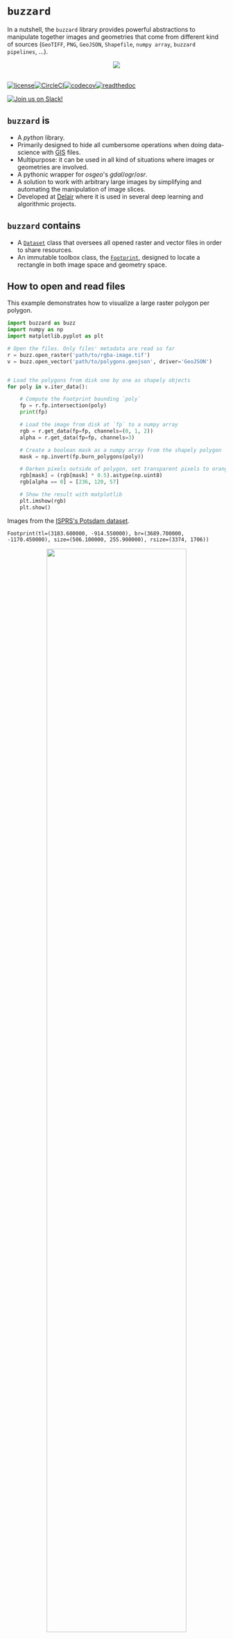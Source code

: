 # `buzzard`
In a nutshell, the `buzzard` library provides powerful abstractions to manipulate together images and geometries that come from different kind of sources (`GeoTIFF`, `PNG`, `GeoJSON`, `Shapefile`, `numpy array`, `buzzard pipelines`, ...).

<div align="center">
  <img src="https://github.com/airware/buzzard/raw/master/img/buzzard.png"><br><br>
</div>

[![license](https://img.shields.io/badge/License-Apache%202.0-blue.svg)](https://github.com/airware/buzzard/blob/master/LICENSE)[![CircleCI](https://circleci.com/gh/airware/buzzard/tree/master.svg?style=shield&circle-token=9d41310f0eb3f8ff120a7103ba2d7ee5d5d628b7)](https://circleci.com/gh/airware/buzzard/tree/master)[![codecov](https://codecov.io/gh/airware/buzzard/branch/master/graph/badge.svg?token=FbWmLGplCq)](https://codecov.io/gh/airware/buzzard)[![readthedoc](https://readthedocs.org/projects/buzzard/badge/?version=latest&style=flat)](https://buzzard.readthedocs.io/en/latest)

[
![Join us on Slack!](https://cdn.brandfolder.io/5H442O3W/as/pl54cs-bd9mhs-3jsgg0/btn-add-to-slack_1x.png?height=25)
](https://join.slack.com/t/buzzard-python/shared_invite/enQtNjY0NDQ2MzU3MzgzLTk4N2U4NGZjZmZiYWRhODAwY2U1MjU3ZGM4YTI3YjMwYmU4YjE2Y2E3ODdjZTUyYTFmZDY1YzEzNDUxN2YwMWI)

<!-- [![Requirements Status](https://requires.io/github/airware/buzzard/requirements.svg?branch=master)](https://requires.io/github/airware/buzzard/requirements/?branch=master) -->

## `buzzard` is
- A _python_ library.
- Primarily designed to hide all cumbersome operations when doing data-science with [GIS](https://en.wikipedia.org/wiki/Geographic_information_system) files.
- Multipurpose: it can be used in all kind of situations where images or geometries are involved.
- A pythonic wrapper for _osgeo_'s _gdal_/_ogr_/_osr_.
- A solution to work with arbitrary large images by simplifying and automating the manipulation of image slices.
- Developed at [Delair](https://delair.aero) where it is used in several deep learning and algorithmic projects.

## `buzzard` contains
- A [`Dataset`](https://buzzard.readthedocs.io/en/latest/dataset.html) class that oversees all opened raster and vector files in order to share resources.
- An immutable toolbox class, the [`Footprint`](https://buzzard.readthedocs.io/en/latest/footprint.html), designed to locate a rectangle in both image space and geometry space.

## How to open and read files
This example demonstrates how to visualize a large raster polygon per polygon.

```py
import buzzard as buzz
import numpy as np
import matplotlib.pyplot as plt

# Open the files. Only files' metadata are read so far
r = buzz.open_raster('path/to/rgba-image.tif')
v = buzz.open_vector('path/to/polygons.geojson', driver='GeoJSON')


# Load the polygons from disk one by one as shapely objects
for poly in v.iter_data():

    # Compute the Footprint bounding `poly`
    fp = r.fp.intersection(poly)
    print(fp)

    # Load the image from disk at `fp` to a numpy array
    rgb = r.get_data(fp=fp, channels=(0, 1, 2))
    alpha = r.get_data(fp=fp, channels=3)

    # Create a boolean mask as a numpy array from the shapely polygon
    mask = np.invert(fp.burn_polygons(poly))

    # Darken pixels outside of polygon, set transparent pixels to orange
    rgb[mask] = (rgb[mask] * 0.5).astype(np.uint8)
    rgb[alpha == 0] = [236, 120, 57]

    # Show the result with matplotlib
    plt.imshow(rgb)
    plt.show()

```
Images from the [ISPRS's Potsdam dataset](http://www2.isprs.org/commissions/comm3/wg4/2d-sem-label-potsdam.html).

`Footprint(tl=(3183.600000, -914.550000), br=(3689.700000, -1170.450000), size=(506.100000, 255.900000), rsize=(3374, 1706))`

<div align="center">
  <img src="https://github.com/airware/buzzard/raw/master/img/ex0-img0.jpg" width="80%"><br><br>
</div>

`Footprint(tl=(3171.600000, -1321.500000), br=(4553.400000, -2400.000000), size=(1381.800000, 1078.500000), rsize=(9212, 7190))`

<div align="center">
  <img src="https://github.com/airware/buzzard/raw/master/img/ex0-img1.jpg" width="70%"><br><br>
</div>

## How to create files and manipulate _Footprints_
```py
import buzzard as buzz
import numpy as np
import matplotlib.pyplot as plt
import keras

r = buzz.open_raster('path/to/rgba-image.tif')
km = keras.models.load_model('path/to/deep-learning-model.hdf5')

# Chunk the raster's Footprint to Footprints of size
# 1920 x 1080 pixel stored in a 2d numpy array
tiles = r.fp.tile(1920, 1080)

all_roads = []

for i, fp in enumerate(tiles.flat):
    rgb = r.get_data(fp=fp, channels=(0, 1, 2))

    # Perform pixelwise semantic segmentation with a keras model
    predictions_heatmap = km.predict(rgb[np.newaxis, ...])[0]
    predictions_top1 = np.argmax(predictions_heatmap, axis=-1)

    # Save the prediction to a `geotiff`
    with buzz.create_raster(path='predictions_{}.tif'.format(i), fp=fp,
                            dtype='uint8', channel_count=1).close as out:
        out.set_data(predictions_top1)

    # Extract the road polygons by transforming a numpy boolean mask to shapely polygons
    road_polygons = fp.find_polygons(predictions_top1 == 3)
    all_roads += road_polygons

    # Show the result with matplotlib for one tile
    if i == 2:
        plt.imshow(rgb)
        plt.imshow(predictions_top1)
        plt.show()

# Save all roads found to a single `shapefile`
with buzz.create_vector(path='roads.shp', type='polygon').close as out:
    for poly in all_roads:
        out.inser_data(poly)

```

<div align="center">
  <img src="https://github.com/airware/buzzard/raw/master/img/ex1-img0.jpg" width="80%"><br><br>
</div>

<div align="center">
  <img src="https://github.com/airware/buzzard/raw/master/img/ex1-img1.jpg" width="80%"><br><br>
</div>

## Advanced examples
Additional examples can be found here:
- [Files and _Footprints_ in depth](https://github.com/airware/buzzard/blob/master/doc/examples.ipynb)
- [_async rasters_ in depth](https://github.com/airware/buzzard/blob/master/doc/notebook2/async_rasters.ipynb)

## `buzzard` allows
- Opening and creating [raster](https://buzzard.readthedocs.io/en/latest/dataset_raster.html) and [vector](https://buzzard.readthedocs.io/en/latest/dataset_vector.html) files. Supports all [GDAL drivers (GTiff, PNG, ...)](https://www.gdal.org/formats_list.html) and all [OGR drivers (GeoJSON, DXF, Shapefile, ...)](https://www.gdal.org/ogr_formats.html).
- [Reading](https://buzzard.readthedocs.io/en/latest/source_gdal_file_raster.html#raster-file-get-data) raster files pixels from disk to _numpy.ndarray_.
  - _Options:_ `sub-rectangle reading`, `rotated and scaled sub-rectangle reading (thanks to on-the-fly remapping with OpenCV)`, `automatic parallelization of read and remapping (soon)`, `async (soon)`, `be the source of an image processing pipeline (soon)`.
  - _Properties:_ `thread-safe`
- [Writing](https://buzzard.readthedocs.io/en/latest/source_gdal_file_raster.html#raster-file-set-data) raster files pixels to disk from _numpy.ndarray_.
  - _Options:_ `sub-rectangle writing`, `rotated and scaled sub-rectangle writing (thanks to on-the-fly remapping with OpenCV)`, `masked writing`.
- [Reading](https://buzzard.readthedocs.io/en/latest/source_gdal_file_vector.html#vector-file-iter-data) vector files geometries from disk to _shapely objects_, _geojson dict_ and _raw coordinates_.
  - _Options:_ `masking`.
  - _Properties:_ `thread-safe`
- [Writing](https://buzzard.readthedocs.io/en/latest/source_gdal_file_vector.html#vector-file-insert-data) vector files geometries to disk from _shapely objects_, _geojson dict_ and _raw coordinates_.
- Powerful manipulations of [raster windows](https://buzzard.readthedocs.io/en/latest/footprint.html)
- [Instantiation](https://buzzard.readthedocs.io/en/latest/dataset_recipe.html#buzzard.Dataset.create_raster_recipe) of image processing pipelines where each node is a raster, and each edge is a user defined python function working on _numpy.ndarray_ (beta, partially implemented).
  - _Options:_ `automatic parallelization using user defined thread or process pools`, `disk caching`.
  - _Properties:_ `lazy evaluation`, `deterministic`, `automatic tasks chunking into tiles`, `fine grain task prioritization`, `backpressure prevention`.
- [Spatial reference homogenization](https://buzzard.readthedocs.io/en/latest/dataset.html#on-the-fly-re-projections-in-buzzard) between opened files like a GIS software does (beta)

## Documentation
https://buzzard.readthedocs.io/

## Dependencies
The following table lists dependencies along with the minimum version, their status for the project and the related license.

| Library          | Version  | Mandatory | License                                                                              | Comment                                                       |
|------------------|----------|-----------|--------------------------------------------------------------------------------------|---------------------------------------------------------------|
| gdal             | >=2.3.3  | Yes       | [MIT/X](https://github.com/OSGeo/gdal/blob/trunk/gdal/LICENSE.TXT)                   | Hard to install. Will be included in `buzzard` wheels         |
| opencv-python    | >=3.1.0  | Yes       | [3-clause BSD](http://opencv.org/license.html)                                       | Easy to install with `opencv-python` wheels. Will be optional |
| shapely          | >=1.6.1  | Yes       | [3-clause BSD](https://github.com/Toblerity/Shapely/blob/master/LICENSE.txt)         |                                                               |
| affine           | >=2.0.0  | Yes       | [3-clause BSD](https://github.com/sgillies/affine/blob/master/LICENSE.txt)           |                                                               |
| numpy            | >=1.15.0 | Yes       | [numpy](https://docs.scipy.org/doc/numpy-1.10.0/license.html)                        |                                                               |
| scipy            | >=0.19.1 | Yes       | [scipy](https://www.scipy.org/scipylib/license.html)                                 |                                                               |
| pint             | >=0.8.1  | Yes       | [3-clause BSD](https://github.com/hgrecco/pint/blob/master/LICENSE)                  |                                                               |
| six              | >=1.11.0 | Yes       | [MIT](https://github.com/benjaminp/six/blob/master/LICENSE)                          |                                                               |
| sortedcontainers | >=1.5.9  | Yes       | [apache](https://github.com/grantjenks/python-sortedcontainers/blob/master/LICENSE)  |                                                               |
| Rtree            | >=0.8.3  | Yes       | [MIT](https://github.com/Toblerity/rtree/blob/master/LICENSE.txt)                    |                                                               |
| scikit-image     | >=0.14.0 | Yes       | [scikit-image](https://github.com/scikit-image/scikit-image/blob/master/LICENSE.txt) |                                                               |
| chainmap         | >=1.0.2  | Yes       | [Python 2.7 license](https://bitbucket.org/jeunice/chainmap)                         | Only for python <3.2                                          |
| pytest           | >=3.2.2  | No        | [MIT](https://docs.pytest.org/en/latest/license.html)                                | Only for tests                                                |
| attrdict         | >=2.0.0  | No        | [MIT](https://github.com/bcj/AttrDict/blob/master/LICENSE.txt)                       | Only for tests                                                |

## How to install from terminal
### Anaconda and pip
```sh
# Step 1 - Install Anaconda
# https://www.anaconda.com/download/

# Step 2 - Create env
conda create -n buzz python gdal>=2.3.3 shapely rtree -c 'conda-forge'

# Step 3 - Activate env
conda activate buzz

# Step 4 - Install buzzard
pip install buzzard
```

### Docker
```sh
docker build -t buzz --build-arg PYTHON_VERSION=3.7 https://raw.githubusercontent.com/airware/buzzard/master/.circleci/images/base-python/Dockerfile
docker run -it --rm buzz bash
pip install buzzard

```

### Package manager and pip
```sh
# Step 1 - Install GDAL and rtree ******************************************* **
# Windows
# https://www.lfd.uci.edu/~gohlke/pythonlibs/#gdal
# https://www.lfd.uci.edu/~gohlke/pythonlibs/#rtree

# MacOS
brew install gdal
brew tap osgeo/osgeo4mac
brew tap --repair
brew install gdal2
brew install spatialindex
export PATH="/usr/local/opt/gdal2/bin:$PATH"
python3 -m pip install 'gdal==2.3.3'

# Ubuntu
# Run the commands from the following Dockerfile:
# https://github.com/airware/buzzard/blob/master/doc/ubuntu_install/Dockerfile

# Step 2 - Install buzzard ************************************************** **
python3 -m pip install buzzard

```

## Supported Python versions
To enjoy the latest buzzard features, update your python!

#### Full python support
- Latest supported version: `3.7` (June 2018)
- Oldest supported version: `3.5` (Sept 2015)

#### Partial python support
- `2.7`: use buzzard version `0.4.4`
- `3.4`: use buzzard version `0.6.3`

## Slack
You want some help? You have a question? You want to contribute? Join us on Slack!

[
![Join us on Slack!](https://cdn.brandfolder.io/5H442O3W/as/pl54cs-bd9mhs-3jsgg0/btn-add-to-slack_1x.png?height=42)
](https://join.slack.com/t/buzzard-python/shared_invite/enQtNjY0NDQ2MzU3MzgzLTk4N2U4NGZjZmZiYWRhODAwY2U1MjU3ZGM4YTI3YjMwYmU4YjE2Y2E3ODdjZTUyYTFmZDY1YzEzNDUxN2YwMWI)

## How to test
```sh
git clone https://github.com/airware/buzzard
pip install -r buzzard/requirements-dev.txt
pytest buzzard/buzzard/test
```

## How to build documentation
```sh
cd docs
make html
open _build/html/index.html
```

## Contributions and feedback
Welcome to the `buzzard` project! We appreciate any contribution and feedback, your proposals and pull requests will be considered and responded to. For more information, see the [`CONTRIBUTING.md`](./CONTRIBUTING.md) file.

## Authors
See [AUTHORS](./AUTHORS.md)

## License and Notice
See [LICENSE](./LICENSE) and [NOTICE](./NOTICE).

## Other pages
- [TODO](https://www.notion.so/buzzard/2c94ef6ee8da4d6280834129cc00f4d2?v=334ead18796342feb32ba85ccdfcf69f) on `notion.so`

------------------------------------------------------------------------------------------------------------------------
